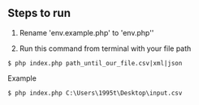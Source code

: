 ## Steps to run

1. Rename 'env.example.php' to 'env.php''

1. Run this command from terminal with your file path

```
$ php index.php path_until_our_file.csv|xml|json
```
Example

```
$ php index.php C:\Users\1995t\Desktop\input.csv
```